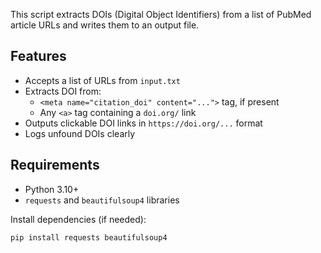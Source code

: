This script extracts DOIs (Digital Object Identifiers) from a list of PubMed article URLs and writes them to an output file.

## Features

- Accepts a list of URLs from `input.txt`
- Extracts DOI from:
  - `<meta name="citation_doi" content="...">` tag, if present
  - Any `<a>` tag containing a `doi.org/` link
- Outputs clickable DOI links in `https://doi.org/...` format
- Logs unfound DOIs clearly

## Requirements

- Python 3.10+
- `requests` and `beautifulsoup4` libraries

Install dependencies (if needed):
```bash
pip install requests beautifulsoup4
